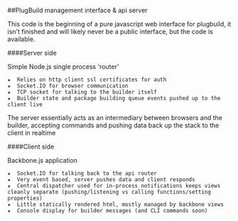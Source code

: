 ##PlugBuild management interface & api server

This code is the beginning of a pure javascript web interface for plugbuild, it isn't finished and will likely never be a public interface, but the code is available.

####Server side

Simple Node.js single process 'router'
	
	★  Relies on http client ssl certificates for auth
	★  Socket.IO for browser communication
	★  TCP socket for talking to the builder itself
	★  Builder state and package building queue events pushed up to the client live

The server essentially acts as an intermediary between browsers and the builder, accepting commands and pushing data back up the stack to the client in realtime

        


####Client side

Backbone.js application

    ★  Socket.IO for talking back to the api router
    ★  Very event based, server pushes data and client responds
    ★  Central dispatcher used for in-process notifications keeps views cleanly separate (pushing/listening vs calling functions/setting properties)    
    ★  Little statically rendered html, mostly managed by backbone views
    ★  Console display for builder messages (and CLI commands soon)
    
